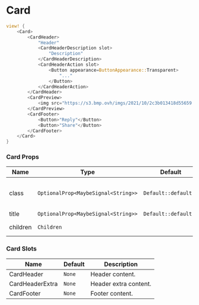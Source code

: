 # Card

```rust demo
view! {
    <Card>
        <CardHeader>
            "Header"
            <CardHeaderDescription slot>
                "Description"
            </CardHeaderDescription>
            <CardHeaderAction slot>
                <Button appearance=ButtonAppearance::Transparent>
                    "..."
                </Button>
            </CardHeaderAction>
        </CardHeader>
        <CardPreview>
            <img src="https://s3.bmp.ovh/imgs/2021/10/2c3b013418d55659.jpg" style="width: 100%"/>
        </CardPreview>
        <CardFooter>
            <Button>"Reply"</Button>
            <Button>"Share"</Button>
        </CardFooter>
    </Card>
}
```

### Card Props

| Name     | Type                                | Default              | Description                             |
| -------- | ----------------------------------- | -------------------- | --------------------------------------- |
| class    | `OptionalProp<MaybeSignal<String>>` | `Default::default()` | Addtional classes for the card element. |
| title    | `OptionalProp<MaybeSignal<String>>` | `Default::default()` | Card title.                             |
| children | `Children`                          |                      | Card's content.                         |

### Card Slots

| Name            | Default | Description           |
| --------------- | ------- | --------------------- |
| CardHeader      | `None`  | Header content.       |
| CardHeaderExtra | `None`  | Header extra content. |
| CardFooter      | `None`  | Footer content.       |
